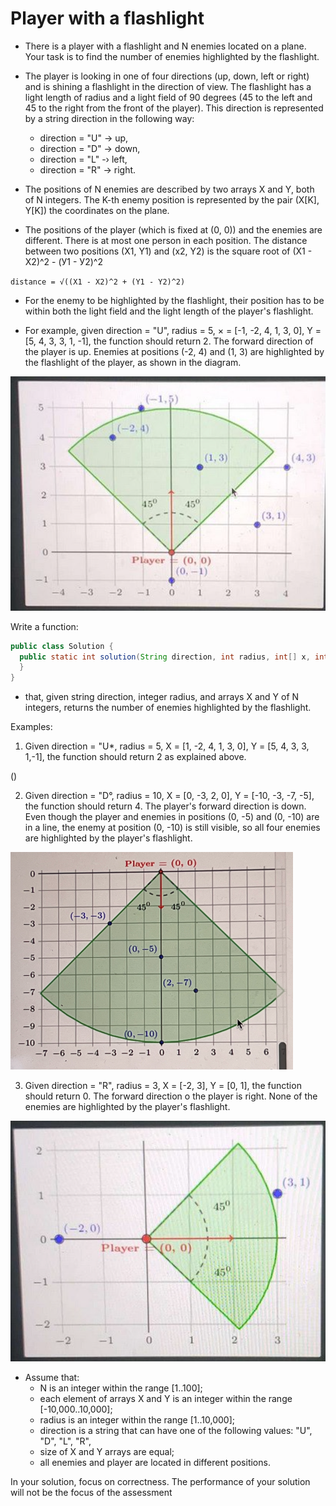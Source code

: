 
# Player with a flashlight

- There is a player with a flashlight and N enemies located on a plane. Your task is to find the number of enemies highlighted by the flashlight.

- The player is looking in one of four directions (up, down, left or right) and is shining a flashlight in the direction of view. 
The flashlight has a light length of radius and a light field of 90 degrees (45 to the left and 45 to the right from the front of the player). 
This direction is represented by a string direction in the following way:

  - direction = "U" -> up,
  - direction = "D" -> down,
  - direction = "L" -› left,
  - direction = "R" -> right.
  
- The positions of N enemies are described by two arrays X and Y, both of N integers. The K-th enemy position is represented by the pair (X[K], Y[K]) the coordinates on the plane.


- The positions of the player (which is fixed at (0, 0)) and the enemies are different. 
There is at most one person in each position. The distance between two positions (X1, Y1) and (x2, Y2) is 
the square root of (X1 - X2)^2 - (У1 - У2)^2

``
distance = √((X1 - X2)^2 + (Y1 - Y2)^2)
``


  
- For the enemy to be highlighted by the flashlight, their position has to be within both the light field and the light length of the player's flashlight.
  

- For example, given direction = "U", radius = 5, × = [-1, -2, 4, 1, 3, 0], Y = [5, 4, 3, 3, 1, -1], the function should return 2. The forward direction of the player is up. Enemies at positions (-2, 4) and (1, 3) are highlighted by the flashlight of the player, as shown in the diagram.

![img.png](images/01.png)

Write a function:
```java
public class Solution {
  public static int solution(String direction, int radius, int[] x, int[] y){
  }
}
```

- that, given string direction, integer radius, and arrays X and Y of N integers, returns the number of enemies highlighted by the flashlight.

Examples:
1. Given direction = "U*, radius = 5, X = [1, -2, 4, 1, 3, 0], Y = [5, 4, 3, 3, 1,-1], the function should return 2 as explained above.

()

2. Given direction = "D°, radius = 10, X = [0, -3, 2, 0], Y = [-10, -3, -7, -5], the function should return 4. The player's forward direction is down. Even though the player and enemies in positions (0, -5) and (0, -10) are in a line, the enemy at position (0, -10) is still visible, so all four enemies are highlighted by the player's flashlight.

![img.png](images/02.png)

3. Given direction = "R", radius = 3, X = [-2, 3], Y = [0, 1], the function should return 0. The forward direction o the player is right. None of the enemies are highlighted by the player's flashlight.

![img.png](images/03.png)

- Assume that:
    - N is an integer within the range [1..100];
    - each element of arrays X and Y is an integer within the range [-10,000..10,000];
    - radius is an integer within the range [1..10,000];
    - direction is a string that can have one of the following values: "U", "D", "L", "R",
    - size of X and Y arrays are equal;
    - all enemies and player are located in different positions.

In your solution, focus on correctness. The performance of your solution will not be the focus of the assessment